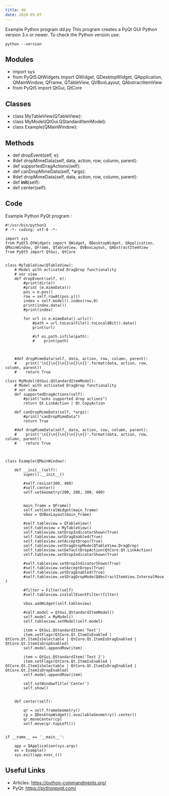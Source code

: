 ```yaml
---
title: dd
date: 2020-05-07
---
```

Example Python program dd.py
This program creates a PyQt GUI
Python version 3.x or newer.
To check the Python version use:

    python --version

## Modules

* import sys
* from PyQt5.QtWidgets import QWidget, QDesktopWidget, QApplication, QMainWindow, QFrame, QTableView, QVBoxLayout, QAbstractItemView
* from PyQt5 import QtGui, QtCore

## Classes

* class MyTableView(QTableView):
* class MyModel(QtGui.QStandardItemModel):
* class Example(QMainWindow):

## Methods

* def dropEvent(self, e):
* #def dropMimeData(self, data, action, row, column, parent):
* def supportedDragActions(self):
* def canDropMimeData(self, *args):
* #def dropMimeData(self, data, action, row, column, parent):
* def __init__(self):
* def center(self):

## Code

Example Python PyQt program :

    #!/usr/bin/python3
    # -*- coding: utf-8 -*-
    
    import sys
    from PyQt5.QtWidgets import QWidget, QDesktopWidget, QApplication, QMainWindow, QFrame, QTableView, QVBoxLayout, QAbstractItemView
    from PyQt5 import QtGui, QtCore
    
    
    class MyTableView(QTableView):
        # Model with activated DragDrop functionality
        # vor view
        def dropEvent(self, e):
            #print(dir(e))
            #print (e.mimeData())
            pos = e.pos()
            row = self.rowAt(pos.y())
            index = self.model().index(row,0)
            print(index.data())
            #print(index)
    
            for url in e.mimeData().urls():
                #path = url.toLocalFile().toLocal8Bit().data()
                print(url)
    
                #if os.path.isfile(path):
                #    print(path)
    
    
    
        #def dropMimeData(self, data, action, row, column, parent):
        #    print('\n{}\n{}\n{}\n{}\n{}'.format(data, action, row, column, parent))
        #    return True
    
    class MyModel(QtGui.QStandardItemModel):
        # Model with activated DragDrop functionality
        # vor view
        def supportedDragActions(self):
            #print("asks supported drop actions")
            return Qt.LinkAction | Qt.CopyAction
    
        def canDropMimeData(self, *args):
            #print("canDropMimeData")
            return True
    
        #def dropMimeData(self, data, action, row, column, parent):
        #    print('\n{}\n{}\n{}\n{}\n{}'.format(data, action, row, column, parent))
        #    return True
    
    
    
    class Example(QMainWindow):
        
        def __init__(self):
            super().__init__()
            
            #self.resize(300, 400)
            #self.center()
            self.setGeometry(200, 200, 300, 400)
            
            
            main_frame = QFrame()
            self.setCentralWidget(main_frame)
            vbox = QVBoxLayout(main_frame)
    
            #self.tableview = QTableView()
            self.tableview = MyTableView()
            self.tableview.setDropIndicatorShown(True)
            self.tableview.setDragEnabled(True)
            self.tableview.setAcceptDrops(True)
            self.tableview.setDragDropMode(QTableView.DragDrop)
            self.tableview.setDefaultDropAction(QtCore.Qt.LinkAction)
            self.tableview.setDropIndicatorShown(True)
    
            #self.tableview.setDropIndicatorShown(True)
            #self.tableview.setAcceptDrops(True)
            #self.tableview.setDragEnabled(True)
            #self.tableview.setDragDropMode(QAbstractItemView.InternalMove )
    
            #filter = Filter(self)
            #self.tableview.installEventFilter(filter)
    
            vbox.addWidget(self.tableview)
    
            #self.model = QtGui.QStandardItemModel()
            self.model = MyModel()
            self.tableview.setModel(self.model)
    
            item = QtGui.QStandardItem('Test')
            item.setFlags(QtCore.Qt.ItemIsEnabled | QtCore.Qt.ItemIsSelectable | QtCore.Qt.ItemIsDragEnabled | QtCore.Qt.ItemIsDropEnabled)
            self.model.appendRow(item)
    
            item = QtGui.QStandardItem('Test 2')
            item.setFlags(QtCore.Qt.ItemIsEnabled | QtCore.Qt.ItemIsSelectable | QtCore.Qt.ItemIsDragEnabled | QtCore.Qt.ItemIsDropEnabled)
            self.model.appendRow(item)
    
            self.setWindowTitle('Center')    
            self.show()
            
            
        def center(self):
            
            qr = self.frameGeometry()
            cp = QDesktopWidget().availableGeometry().center()
            qr.moveCenter(cp)
            self.move(qr.topLeft())
            
            
    if __name__ == '__main__':
        
        app = QApplication(sys.argv)
        ex = Example()
        sys.exit(app.exec_()) 

## Useful Links

- Articles: https://python-commandments.org/
- PyQt: https://pythonpyqt.com/
